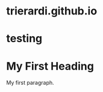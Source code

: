 # trierardi.github.io
# testing
<!DOCTYPE html>
<html>
<body>

<h1>My First Heading</h1>
<p>My first paragraph.</p>

</body>
</html>
